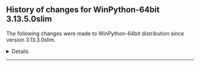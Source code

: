 ﻿## History of changes for WinPython-64bit 3.13.5.0slim

The following changes were made to WinPython-64bit distribution since version 3.13.3.0slim.


<details>

### Tools


New packages:
  * Python 3.13.5 (Python programming language with standard library)

### Python packages


New packages:
  * argcomplete 3.6.2 (Bash tab completion for argparse)
  * bcrypt 4.3.0 (Modern password hashing for your software and your servers)
  * fasta2a 0.2.9 (Convert an AI Agent into a A2A server! ✨)
  * google-genai 1.16.1 (GenAI Python SDK)
  * mcp 1.9.3 (Model Context Protocol SDK)
  * opentelemetry-api 1.32.1 (OpenTelemetry Python API)
  * pydantic-evals 0.2.9 (Framework for evaluating stochastic code execution, especially code making use of LLMs)
  * pydantic-settings 2.8.1 (Settings management using Pydantic)
  * sse-starlette 2.2.1 (SSE plugin for Starlette)
  * typing-inspection 0.4.0 (Runtime typing introspection tools)
  * websockets 14.2 (An implementation of the WebSocket Protocol (RFC 6455 & 7692))

Upgraded packages:
  * aiohappyeyeballs 2.4.4 → 2.6.1 (Happy Eyeballs for asyncio)
  * aiohttp 3.11.11 → 3.11.18 (Async http client/server framework (asyncio))
  * aiosignal 1.3.1 → 1.3.2 (aiosignal: a list of registered asynchronous callbacks)
  * alembic 1.15.1 → 1.15.2 (A database migration tool for SQLAlchemy.)
  * anthropic 0.49.0 → 0.51.0 (The official Python library for the anthropic API)
  * anyio 4.8.0 → 4.9.0 (High level compatibility layer for multiple asynchronous event loop implementations)
  * anywidget 0.9.12 → 0.9.18 (custom jupyter widgets made easy)
  * asteval 0.9.31 → 1.0.5 (Safe, minimalistic evaluator of python expression using ast module)
  * astroid 3.1.0 → 3.3.9 (An abstract syntax tree for Python with inference support.)
  * asttokens 2.4.1 → 3.0.0 (Annotate AST trees with source code positions)
  * attrs 23.2.0 → 25.3.0 (Classes Without Boilerplate)
  * babel 2.16.0 → 2.17.0 (Internationalization utilities)
  * beautifulsoup4 4.12.2 → 4.13.3 (Screen-scraping library)
  * bleach 6.1.0 → 6.2.0 (An easy safelist-based HTML-sanitizing tool.)
  * bokeh 3.7.2 → 3.7.3 (Interactive plots and applications in the browser from Python)
  * branca 0.8.0 → 0.8.1 (Generate complex HTML+JS pages with Python)
  * cohere 5.13.12 → 5.15.0 ()
  * colorlog 6.8.2 → 6.9.0 (Add colours to the output of Python's logging module.)
  * contourpy 1.3.1 → 1.3.2 (Python library for calculating contours of 2D quadrilateral grids)
  * cython 3.0.12 → 3.1.1 (The Cython compiler for writing C extensions in the Python language.)
  * dask 2025.3.0 → 2025.4.1 (Parallel PyData with Task Scheduling)
  * debugpy 1.8.0 → 1.8.13 (An implementation of the Debug Adapter Protocol for Python)
  * decorator 5.1.1 → 5.2.1 (Decorators for Humans)
  * dill 0.3.9 → 0.4.0 (serialize all of Python)
  * distributed 2025.3.0 → 2025.4.1 (Distributed scheduler for Dask)
  * distro 1.8.0 → 1.9.0 (Distro - an OS platform information API)
  * django 5.0.7 → 5.2 (A high-level Python web framework that encourages rapid development and clean, pragmatic design.)
  * dnspython 2.6.1 → 2.7.0 (DNS toolkit)
  * duckdb 1.2.2 → 1.3.0 (DuckDB in-process database)
  * faker 36.1.1 → 37.1.0 (Faker is a Python package that generates fake data for you.)
  * fastapi 0.115.8 → 0.115.12 (FastAPI framework, high performance, easy to learn, fast to code, ready for production)
  * fastjsonschema 2.18.0 → 2.21.1 (Fastest Python implementation of JSON schema)
  * filelock 3.17.0 → 3.18.0 (A platform independent file lock.)
  * flit 3.10.1 → 3.12.0 (A simple packaging tool for simple packages.)
  * fonttools 4.55.3 → 4.57.0 (Tools to manipulate font files)
  * fsspec 2024.6.1 → 2025.3.2 (File-system specification)
  * gitdb 4.0.10 → 4.0.12 (Git Object Database)
  * gitpython 3.1.32 → 3.1.44 (GitPython is a Python library used to interact with Git repositories)
  * graphene 3.3 → 3.4.3 (GraphQL Framework for Python)
  * griffe 1.5.5 → 1.7.2 (Signatures for entire Python programs.)
  * groq 0.13.1 → 0.25.0 (The official Python library for the groq API)
  * guidata 3.7.1 → 3.9.0 (Automatic GUI generation for easy dataset editing and display)
  * h2 4.1.0 → 4.2.0 (Pure-Python HTTP/2 protocol implementation)
  * httpcore 1.0.5 → 1.0.7 (A minimal low-level HTTP client.)
  * httpx 0.27.2 → 0.28.1 (The next generation HTTP client.)
  * hupper 1.12 → 1.12.1 (Integrated process monitor for developing and reloading daemons.)
  * iniconfig 2.0.0 → 2.1.0 (brain-dead simple config-ini parsing)
  * intervaltree 3.0.2 → 3.1.0 (Editable interval tree data structure for Python 2 and 3)
  * ipython 8.34.0 → 8.36.0 (IPython: Productive Interactive Computing)
  * jinja2 3.1.2 → 3.1.6 (A very fast and expressive template engine.)
  * jiter 0.8.2 → 0.9.0 (Fast iterable JSON parser.)
  * json5 0.9.14 → 0.10.0 (A Python implementation of the JSON5 data format.)
  * jsonpointer 2.4 → 3.0.0 (Identify specific nodes in a JSON document (RFC 6901))
  * jsonschema 4.19.2 → 4.23.0 (An implementation of JSON Schema validation for Python)
  * jupyterlab 4.4.1 → 4.4.2 (JupyterLab computational environment)
  * keras 3.9.2 → 3.10.0 (Multi-backend Keras)
  * langchain 0.3.23 → 0.3.25 (Building applications with LLMs through composability)
  * langsmith 0.3.24 → 0.3.42 (Client library to connect to the LangSmith LLM Tracing and Evaluation Platform.)
  * lmfit 1.3.1 → 1.3.3 (Least-Squares Minimization with Bounds and Constraints)
  * mako 1.3.5 → 1.3.9 (A super-fast templating language that borrows the best ideas from the existing templating languages.)
  * matplotlib 3.10.1 → 3.10.3 (Python plotting package)
  * maturin 1.8.1 → 1.8.3 (Build and publish crates with pyo3, cffi and uniffi bindings as well as rust binaries as python packages)
  * missingno 0.5.1 → 0.5.2 (Missing data visualization module for Python.)
  * mistralai 1.2.5 → 1.8.1 (Python Client SDK for the Mistral AI API.)
  * mistune 2.0.5 → 3.1.3 (A sane and fast Markdown parser with useful plugins and renderers)
  * mpld3 0.5.8 → 0.5.10 (D3 Viewer for Matplotlib)
  * multidict 6.1.0 → 6.4.3 (multidict implementation)
  * narwhals 1.30.0 → 1.36.0 (Extremely lightweight compatibility layer between dataframe libraries)
  * nbclient 0.10.0 → 0.10.2 (A client library for executing notebooks. Formerly nbconvert's ExecutePreprocessor.)
  * nbconvert 7.16.1 → 7.16.6 (Converting Jupyter Notebooks (.ipynb files) to other formats.  Output formats include asciidoc, html, latex, markdown, pdf, py, rst, script.)
  * notebook 7.4.0 → 7.4.2 (Jupyter Notebook - A web-based notebook environment for interactive computing)
  * numpy 2.2.4 → 2.2.6 (Fundamental package for array computing in Python)
  * numpydoc 1.6.0 → 1.8.0 (Sphinx extension to support docstrings in Numpy format)
  * openai 1.72.0 → 1.82.0 (The official Python library for the openai API)
  * openpyxl 3.1.2 → 3.1.5 (A Python library to read/write Excel 2010 xlsx/xlsm files)
  * optree 0.14.0 → 0.14.1 (Optimized PyTree Utilities.)
  * optuna 3.6.1 → 4.2.1 (A hyperparameter optimization framework)
  * orjson 3.10.12 → 3.10.16 (Fast, correct Python JSON library supporting dataclasses, datetimes, and numpy)
  * pandocfilters 1.5.0 → 1.5.1 (Utilities for writing pandoc filters in python)
  * panel 1.6.2 → 1.6.3 (The powerful data exploration & web app framework for Python.)
  * partd 1.4.0 → 1.4.2 (Appendable key-value storage)
  * pathspec 0.11.0 → 0.12.1 (Utility library for gitignore style pattern matching of file paths.)
  * patsy 0.5.6 → 1.0.1 (A Python package for describing statistical models and for building design matrices.)
  * pexpect 4.8.0 → 4.9.0 (Pexpect allows easy control of interactive console applications.)
  * pg8000 1.23.0 → 1.31.2 (PostgreSQL interface library)
  * pip 25.0.1 → 25.1.1 (The PyPA recommended tool for installing Python packages.)
  * platformdirs 4.3.6 → 4.3.7 (A small Python package for determining appropriate platform-specific dirs, e.g. a `user data dir`.)
  * plotpy 2.7.2 → 2.7.4 (Curve and image plotting tools for Python/Qt applications)
  * polars 1.27.1 → 1.31.0 (Blazingly fast DataFrame library)
  * prettytable 3.3.0 → 3.16.0 (A simple Python library for easily displaying tabular data in a visually appealing ASCII table format)
  * prince 0.15.0 → 0.16.0 (Factor analysis in Python: PCA, CA, MCA, MFA, FAMD, GPA)
  * propcache 0.2.1 → 0.3.1 (Accelerated property cache)
  * protobuf 5.27.3 → 6.30.2 ()
  * psutil 5.9.8 → 7.0.0 (Cross-platform lib for process and system monitoring in Python.  NOTE: the syntax of this script MUST be kept compatible with Python 2.7.)
  * psygnal 0.11.1 → 0.12.0 (Fast python callback/event system modeled after Qt Signals)
  * pyarrow 19.0.1 → 20.0.0 (Python library for Apache Arrow)
  * pyerfa 2.0.1.4 → 2.0.1.5 (Python bindings for ERFA)
  * pylint 3.1.0 → 3.3.6 (python code static checker)
  * pynndescent 0.5.12 → 0.5.13 (Nearest Neighbor Descent)
  * pyomo 6.9.1 → 6.9.2 (Pyomo: Python Optimization Modeling Objects)
  * pyparsing 3.2.1 → 3.2.3 (pyparsing module - Classes and methods to define and execute parsing grammars)
  * pypdf 5.1.0 → 5.4.0 (A pure-python PDF library capable of splitting, merging, cropping, and transforming PDF files)
  * pyqt5 5.15.10 → 5.15.11 (Python bindings for the Qt cross platform application toolkit)
  * pyqtwebengine 5.15.6 → 5.15.7 (Python bindings for the Qt WebEngine framework)
  * pytest 8.3.4 → 8.3.5 (pytest: simple powerful testing with Python)
  * pythonqwt 0.14.4 → 0.14.5 (Qt plotting widgets for Python)
  * pytz 2024.2 → 2025.2 (World timezone definitions, modern and historical)
  * pywin32 308 → 310 (Python for Window Extensions)
  * pywinpty 2.0.14 → 2.0.15 (Pseudo terminal support for Windows from Python.)
  * pyzmq 26.2.1 → 26.4.0 (Python bindings for 0MQ)
  * qstylizer 0.2.2 → 0.2.4 (Stylesheet Generator for PyQt{4-5}/PySide{1-2})
  * qtpy 2.4.1 → 2.4.3 (Provides an abstraction layer on top of the various Qt bindings (PyQt5/6 and PySide2/6).)
  * rapidfuzz 3.9.6 → 3.13.0 (rapid fuzzy string matching)
  * redis 5.0.8 → 5.2.1 (Python client for Redis database and key-value store)
  * referencing 0.35.1 → 0.36.2 (JSON Referencing + Python)
  * reportlab 4.2.5 → 4.3.1 (The Reportlab Toolkit)
  * rich 13.9.4 → 14.0.0 (Render rich text, tables, progress bars, syntax highlighting, markdown and more to the terminal)
  * rope 1.12.0 → 1.13.0 (a python refactoring library...)
  * rtree 1.3.0 → 1.4.0 (R-Tree spatial index for Python GIS)
  * scipy 1.15.2 → 1.15.3 (Fundamental algorithms for scientific computing in Python)
  * setuptools 75.8.2 → 79.0.1 (Easily download, build, install, upgrade, and uninstall Python packages)
  * shapely 2.0.6 → 2.1.0 (Manipulation and analysis of geometric objects)
  * six 1.16.0 → 1.17.0 (Python 2 and 3 compatibility utilities)
  * skrub 0.5.1 → 0.5.3 (Prepping tables for machine learning)
  * smmap 5.0.0 → 5.0.2 (A pure Python implementation of a sliding window memory map manager)
  * sniffio 1.3.0 → 1.3.1 (Sniff out which async library your code is running under)
  * sphinx 7.3.7 → 8.1.3 (Python documentation generator)
  * spyder 6.0.5 → 6.0.7 (The Scientific Python Development Environment)
  * sqlalchemy 2.0.38 → 2.0.40 (Database Abstraction Library)
  * starlette 0.45.3 → 0.46.2 (The little ASGI library that shines.)
  * streamlit 1.44.0 → 1.46.0 (A faster way to build and share data apps)
  * superqt 0.7.1 → 0.7.3 (Missing widgets and components for PyQt/PySide)
  * sympy 1.13.3 → 1.14.0 (Computer algebra system (CAS) in Python)
  * tblib 3.0.0 → 3.1.0 (Traceback serialization library.)
  * tenacity 9.0.0 → 9.1.2 (Retry code until it succeeds)
  * termcolor 2.5.0 → 3.1.0 (ANSI color formatting for output in terminal)
  * threadpoolctl 3.5.0 → 3.6.0 (threadpoolctl)
  * tifffile 2025.1.10 → 2025.3.30 (Read and write TIFF files)
  * tiktoken 0.8.0 → 0.9.0 (tiktoken is a fast BPE tokeniser for use with OpenAI's models)
  * tokenizers 0.21.0 → 0.21.1 ()
  * tornado 6.4.2 → 6.5.1 (Tornado is a Python web framework and asynchronous networking library, originally developed at FriendFeed.)
  * tqdm 4.66.4 → 4.67.1 (Fast, Extensible Progress Meter)
  * traitlets 5.14.1 → 5.14.3 (Traitlets Python configuration system)
  * trio 0.29.0 → 0.30.0 (A friendly Python library for async concurrency and I/O)
  * tzdata 2024.1 → 2025.2 (Provider of IANA time zone data)
  * tzlocal 5.2 → 5.3.1 (tzinfo object for the local timezone)
  * urllib3 2.2.3 → 2.4.0 (HTTP library with thread-safe connection pooling, file post, and more.)
  * uvicorn 0.34.0 → 0.34.2 (The lightning-fast ASGI server.)
  * winpython 15.3.20250425 → 16.6.20250620 (WinPython distribution tools, including WPPM)
  * xarray 2025.3.0 → 2025.4.0 (N-D labeled arrays and datasets in Python)
  * xlsxwriter 3.1.9 → 3.2.3 (A Python module for creating Excel XLSX files.)

Removed packages:
  * Python 3.13.3 (Python programming language with standard library)
  * aniso8601 9.0.1 (A library for parsing ISO 8601 strings.)
  * fast-histogram 0.14 (Fast simple 1D and 2D histograms)
  * jsonpath-python 1.0.6 (A more powerful JSONPath implementation in modern python)
  * mpl-scatter-density 0.7 (Matplotlib helpers to make density scatter plots)
  * pydantic-ai 0.0.24 (Agent Framework / shim to use Pydantic with LLMs)
  * typing-inspect 0.9.0 (Runtime inspection utilities for typing module.)

### WheelHouse packages


No differences found.


</details>

* * *
